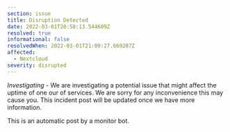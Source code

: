 ```yaml
---
section: issue
title: Disruption Detected
date: 2022-03-01T20:58:13.544609Z
resolved: true
informational: false
resolvedWhen: 2022-03-01T21:00:27.669287Z
affected:
  - Nextcloud
severity: disrupted
---
```

*Investigating* - We are investigating a potential issue that might affect the uptime of one our of services. We are sorry for any inconvenience this may cause you. This incident post will be updated once we have more information.

This is an automatic post by a monitor bot.
        